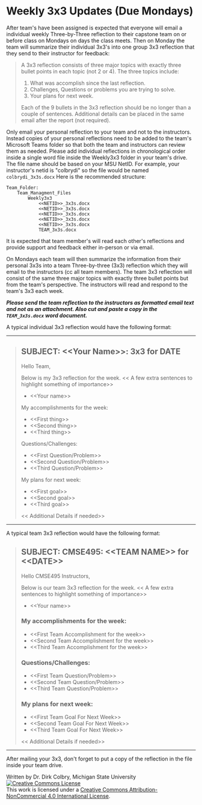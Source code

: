 # Weekly 3x3 Updates (Due Mondays)

After team's have been assigned is expected that everyone will email a individual weekly Three-by-Three reflection to their capstone team on or before class on Mondays on days the class meets. Then on Monday the team will summarize their individual 3x3's into one group 3x3 reflection that they send to their instructor for feedback:

> A 3x3 reflection consists of three major topics with exactly three bullet points in each topic (not 2 or 4). The three topics include:
> 
> 1. What was accomplish since the last reflection.
> 2. Challenges, Questions or problems you are trying to solve.
> 3. Your plans for next week.
>   
> Each of the 9 bullets in the 3x3 reflection should be no longer than a couple of sentences. Additional details can be placed in the same email after the report (not required).

Only email your personal reflection to your team and not to the instructors. Instead copies of your personal reflections need to be added to the team's Microsoft Teams folder so that both the team and instructors can review them as needed. Please add individual reflections in chronological order inside a single word file inside the Weekly3x3 folder in your team's drive. The file name should be based on your MSU NetID. For example, your instructor's netid is "colbrydi" so the file would be named ```colbrydi_3x3s.docx``` Here is the recommended structure:

    Team_Folder:
        Team_Managment_Files
            Weekly3x3
                <<NETID>>_3x3s.docx
                <<NETID>>_3x3s.docx
                <<NETID>>_3x3s.docx
                <<NETID>>_3x3s.docx
                <<NETID>>_3x3s.docx
                TEAM_3x3s.docx

It is expected that team member's will read each other's reflections and provide support and feedback either in-person or via email.  

On Mondays each team will then summarize the information from their personal 3x3s into a team Three-by-three (3x3) reflection which they will email to the instructors (cc all team members). The team 3x3 reflection will consist of the same three major topics with exactly three bullet points but from the team's perspective. The instructors will read and respond to the team's 3x3 each week.  

***Please send the team reflection to the instructors as formatted email text and not as an attachment. Also cut and paste a copy in the ```TEAM_3x3s.docx``` word document.*** 

A typical individual 3x3 reflection would have the following format:

---

> ## SUBJECT: \<\<Your Name>>: 3x3 for DATE
>
> Hello Team,
> 
> Below is my 3x3 reflection for the week. \<\< A few extra sentences to highlight something of importance\>>
>  - \<\<Your name>>
> 
> My accomplishments for the week:
> * \<\<First thing>>
> * \<\<Second thing>> 
> * \<\<Third thing>>
>
> Questions/Challenges:
> * \<\<First Question/Problem>>
> * \<\<Second Question/Problem>>
> * \<\<Third Question/Problem>>
>
> My plans for next week:
> * \<\<First goal>>
> * \<\<Second goal>>
> * \<\<Third goal>>
>
> \<\< Additional Details if needed>>

---
A typical team 3x3 reflection would have the following format:


> ## SUBJECT: CMSE495: \<\<TEAM NAME>> for \<\<DATE>>
>
> Hello CMSE495 Instructors,
> 
> Below is our team 3x3 reflection for the week. \<\< A few extra sentences to highlight something of importance\>>
>  - \<\<Your name>>
> 
> ### My accomplishments for the week:
> * \<\<First Team Accomplishment for the week>>
> * \<\<Second Team Accomplishment for the week>>
> * \<\<Third Team Accomplishment for the week>>
>
> ### Questions/Challenges:
> * \<\<First Team Question/Problem>>
> * \<\<Second Team Question/Problem>>
> * \<\<Third Team Question/Problem>>
>
> ### My plans for next week:
> * \<\<First Team Goal For Next Week>>
> * \<\<Second Team Goal For Next Week>>
> * \<\<Third Team Goal For Next Week>>
>
> \<\< Additional Details if needed>>

----

After mailing your 3x3, don't forget to put a copy of the reflection in the file inside your team drive.

Written by Dr. Dirk Colbry, Michigan State University
<a rel="license" href="http://creativecommons.org/licenses/by-nc/4.0/"><img alt="Creative Commons License" style="border-width:0" src="https://i.creativecommons.org/l/by-nc/4.0/88x31.png" /></a><br />This work is licensed under a <a rel="license" href="http://creativecommons.org/licenses/by-nc/4.0/">Creative Commons Attribution-NonCommercial 4.0 International License</a>.
